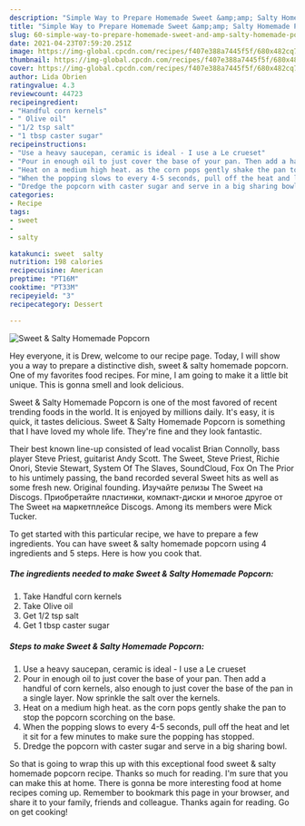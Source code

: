 ```yaml
---
description: "Simple Way to Prepare Homemade Sweet &amp;amp; Salty Homemade Popcorn"
title: "Simple Way to Prepare Homemade Sweet &amp;amp; Salty Homemade Popcorn"
slug: 60-simple-way-to-prepare-homemade-sweet-and-amp-salty-homemade-popcorn
date: 2021-04-23T07:59:20.251Z
image: https://img-global.cpcdn.com/recipes/f407e388a7445f5f/680x482cq70/sweet-salty-homemade-popcorn-recipe-main-photo.jpg
thumbnail: https://img-global.cpcdn.com/recipes/f407e388a7445f5f/680x482cq70/sweet-salty-homemade-popcorn-recipe-main-photo.jpg
cover: https://img-global.cpcdn.com/recipes/f407e388a7445f5f/680x482cq70/sweet-salty-homemade-popcorn-recipe-main-photo.jpg
author: Lida Obrien
ratingvalue: 4.3
reviewcount: 44723
recipeingredient:
- "Handful corn kernels"
- " Olive oil"
- "1/2 tsp salt"
- "1 tbsp caster sugar"
recipeinstructions:
- "Use a heavy saucepan, ceramic is ideal - I use a Le crueset"
- "Pour in enough oil to just cover the base of your pan. Then add a handful of corn kernels, also enough to just cover the base of the pan in a single layer. Now sprinkle the salt over the kernels."
- "Heat on a medium high heat. as the corn pops gently shake the pan to stop the popcorn scorching on the base."
- "When the popping slows to every 4-5 seconds, pull off the heat and let it sit for a few minutes to make sure the popping has stopped."
- "Dredge the popcorn with caster sugar and serve in a big sharing bowl."
categories:
- Recipe
tags:
- sweet
- 
- salty

katakunci: sweet  salty 
nutrition: 198 calories
recipecuisine: American
preptime: "PT16M"
cooktime: "PT33M"
recipeyield: "3"
recipecategory: Dessert

---
```



![Sweet &amp; Salty Homemade Popcorn](https://img-global.cpcdn.com/recipes/f407e388a7445f5f/680x482cq70/sweet-salty-homemade-popcorn-recipe-main-photo.jpg)

Hey everyone, it is Drew, welcome to our recipe page. Today, I will show you a way to prepare a distinctive dish, sweet &amp; salty homemade popcorn. One of my favorites food recipes. For mine, I am going to make it a little bit unique. This is gonna smell and look delicious.

Sweet &amp; Salty Homemade Popcorn is one of the most favored of recent trending foods in the world. It is enjoyed by millions daily. It's easy, it is quick, it tastes delicious. Sweet &amp; Salty Homemade Popcorn is something that I have loved my whole life. They're fine and they look fantastic.

Their best known line-up consisted of lead vocalist Brian Connolly, bass player Steve Priest, guitarist Andy Scott. The Sweet, Steve Priest, Richie Onori, Stevie Stewart, System Of The Slaves, SoundCloud, Fox On The Prior to his untimely passing, the band recorded several Sweet hits as well as some fresh new. Original founding. Изучайте релизы The Sweet на Discogs. Приобретайте пластинки, компакт-диски и многое другое от The Sweet на маркетплейсе Discogs. Among its members were Mick Tucker.


To get started with this particular recipe, we have to prepare a few ingredients. You can have sweet &amp; salty homemade popcorn using 4 ingredients and 5 steps. Here is how you cook that.

<!--inarticleads1-->

##### The ingredients needed to make Sweet &amp; Salty Homemade Popcorn:

1. Take Handful corn kernels
1. Take  Olive oil
1. Get 1/2 tsp salt
1. Get 1 tbsp caster sugar




<!--inarticleads2-->

##### Steps to make Sweet &amp; Salty Homemade Popcorn:

1. Use a heavy saucepan, ceramic is ideal - I use a Le crueset
1. Pour in enough oil to just cover the base of your pan. Then add a handful of corn kernels, also enough to just cover the base of the pan in a single layer. Now sprinkle the salt over the kernels.
1. Heat on a medium high heat. as the corn pops gently shake the pan to stop the popcorn scorching on the base.
1. When the popping slows to every 4-5 seconds, pull off the heat and let it sit for a few minutes to make sure the popping has stopped.
1. Dredge the popcorn with caster sugar and serve in a big sharing bowl.




So that is going to wrap this up with this exceptional food sweet &amp; salty homemade popcorn recipe. Thanks so much for reading. I'm sure that you can make this at home. There is gonna be more interesting food at home recipes coming up. Remember to bookmark this page in your browser, and share it to your family, friends and colleague. Thanks again for reading. Go on get cooking!
